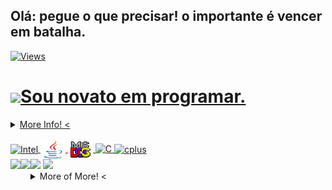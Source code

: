 ## Olá: pegue o que precisar! o importante é vencer em batalha. <div align="right">
  <a href="https://github.com/phikill">
    <p align="left"> <img src="https://komarev.com/ghpvc/?username=phikill&color=red" alt="Views" /> </p>
</div>
<h1 align="height"><img src="https://media1.giphy.com/media/OLHoXQgCVSWnfaVgXZ/giphy.gif?cid=790b7611ce304b6e091d2b9cbff0cbb2ce49419f81178279&rid=giphy.gif&ct=s" width="40px">Sou novato em programar. </h1></img>

</div>
  <details>
  <summary>More Info! <  </summary>
  
  # Info.
  * 1. Sou Estudante
   * 2. Não sei muita coisa.
     * @Desejo ser programador para jogos.
     *  @ linguagens de programação em estudos!...
     - [x]  JAVA
     - [x] DOS Language
     - [ ] C# 
     - [ ] C/C++
   
    
     _______            _   _   __   _   _       _
                                -_______            _________  _        _________  _        _     
                                (  ___  ) |\     /| \__   __/ | \    /\ \__   __/ ( \      ( \
                                | (   ) | | )   ( |    ) (    |  \  / /    ) (    | (      | (
                                | (___) | | (___) |    | |    |  (_/ /     | |    | |      | |
                                |  _____) |  ___  |    | |    |   _ (      | |    | |      | |
                                | (       | |   | |    | |    |  ( \ \     | |    | |      | |
                                | )       | |   | | ___) (___ |  /  \ \ ___) (___ | (____/\| (____/\
                                |/        |/     \| \_______/ |_/    \/ \_______/ (_______/(_______/
  
simple ASCII art
============

</details>


<div style="display: inline_block"><br>
  <img align="center" alt="Intel" height="30" width="40" src="https://www.freeiconspng.com/uploads/intel-logo-png-2.png">
    <img align="center" alt="JAVA" height="30" width="40" src="https://github.com/devicons/devicon/blob/master/icons/java/java-original.svg">
    <img align="center" alt="MS-DOS" height="30" width="40" src="https://github.com/devicons/devicon/blob/master/icons/msdos/msdos-original.svg">
    <img aling="center" alt="C" height="30" widht="30" src="https://cdn.jsdelivr.net/gh/devicons/devicon/icons/c/c-original.svg">
    <img align="center" alt="cplus" height="30" width="30" src="https://cdn.jsdelivr.net/gh/devicons/devicon/icons/cplusplus/cplusplus-original.svg">
</div>
  
</div>
    <a align="left" href="https://www.youtube.com/channel/UCtckcybjk1hnbk_ENMR0pvw" target="_blank"><img src="https://img.shields.io/badge/YouTube-pN2004?style=for-the-badge&logo=youtube&logoColor=white" target="_blank"></a>
  <a align="left" href="https://steamcommunity.com/id/Phikill/" target="_blank"><img src="https://img.shields.io/badge/-STEAM-%23000?style=for-the-badge&logo=STEAM&logoColor=white" target="_blank"></a>
  
  <img align="left" height="160em" src="https://bad-apple-github-readme.vercel.app/api?show_bg=1&username=phikill&theme=tokyonight"/>
<img align="left" height="160em" src="https://github-readme-stats.vercel.app/api/top-langs/?username=phikill&layout=compact&langs_count=7&theme=tokyonight"/>
  
</div>
  <details>
  <summary>More of More! <  </summary>
  
  #### Future Projects.
  # FOR POTATO PC'S
     * V PROJETOS V
     * | Build Inspencer Game Engine|
     * | Bloody Ants Z | 
     * | FB-I AM |
     * | Passnasty fantasy |
</details>
